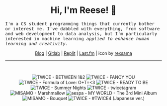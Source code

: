 <h1 align="center">Hi, I'm Reese! 👋</h1>

<p><samp>I'm a CS student programming things that currently bother or interest me. I've dabbled with everything, from software and web development to data analysis, but I'm particularly interested in machine learning <i>applied to enhance human learning and creativity.</i></p></samp>

<p align="center">
 <a href="https://renys.dev">Blog</a> | <a href="https://gitlab.com/renys">Gitlab</a> | <a href="https://replit.com/@renys">Replit</a> | <a href="https://last.fm/user/i-dle">Last.fm</a> | icon by <a href="https://deviantart.com/rexsama">rexsama</a>
</p>

<hr class="dotted">
<br>
<!-- lastfm -->
<p align="center"><img src="https://lastfm.freetls.fastly.net/i/u/64s/706ab51dc39418c23ddd646ee7544841.jpg" title="TWICE - BETWEEN 1&2"> <img src="https://lastfm.freetls.fastly.net/i/u/64s/a9b4e7025d2217c85044064c984ff68d.jpg" title="TWICE - FANCY YOU"> <img src="https://lastfm.freetls.fastly.net/i/u/64s/799889a45a0aed866919708e1c6913a2.jpg" title="TWICE - Formula of Love: O+T=<3"> <img src="https://lastfm.freetls.fastly.net/i/u/64s/fcfe88954f8b1a5282e48cab825a7f77.jpg" title="TWICE - READY TO BE"> <img src="https://lastfm.freetls.fastly.net/i/u/64s/86ac21ab36bbd416b225228745866bfe.jpg" title="TWICE - Summer Nights"> <img src="https://lastfm.freetls.fastly.net/i/u/64s/5b9e08f5c46471a5485caee3a8b14e87.png" title="TWICE - twicetagram"> <img src="https://lastfm.freetls.fastly.net/i/u/64s/f315b5a80ca93069b8d45ab6a9aa811e.jpg" title="MISAMO - Marshmallow"> <img src="https://lastfm.freetls.fastly.net/i/u/64s/3b96f9008abaa1134b17b8752abc3f78.jpg" title="aespa - MY WORLD - The 3rd Mini Album"> <img src="https://lastfm.freetls.fastly.net/i/u/64s/9faff588820e4e3a494d49b7abb43772.jpg" title="MISAMO - Bouquet"> <img src="https://lastfm.freetls.fastly.net/i/u/64s/d0077f325945d65660505a61b015e713.jpg" title="TWICE - #TWICE4 (Japanese ver.)"> </p>
